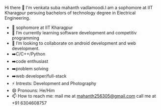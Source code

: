 Hi there 👋
I'm venkata suba mahanth vadlamoodi.I am a sophomore at IIT Kharagpur persuing bachelors of technology degree in Electrical Engineering.


- 🏫 sophomore at IIT Kharagpur
- 🌱 I’m currently learning software development and competitiv programming
- 👯 I’m looking to collaborate on android development and web development.
- ➡️C/C++/Python 
- ➡️code enthusiast 
- ➡️problem solving 
- ➡️web developer/full-stack
- ⚡ Intrests: Development and Photography
- 😄 Pronouns: He/Him
- 📫 How to reach me: mail me at mahanth256305@gmail.com call me at +91 6304608757 
